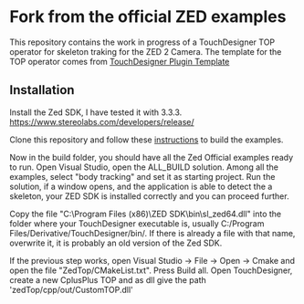  # Fork from the official ZED examples
 
 This repository contains the work in progress of a TouchDesigner TOP operator for skeleton traking for the ZED 2 Camera. The template for the TOP operator comes from [TouchDesigner Plugin Template](https://github.com/satoruhiga/TouchDesigner-Plugin-Template)

 ## Installation
 
 Install the Zed SDK, I have tested it with 3.3.3. https://www.stereolabs.com/developers/release/

 Clone this repository and follow these [instructions](https://www.stereolabs.com/docs/app-development/cpp/windows/#building-on-windows) to build the examples.

Now in the build folder, you should have all the Zed Official examples ready to run. Open Visual Studio, open the ALL_BUILD solution. Among all the examples, select "body tracking" and set it as starting project. Run the solution, if a window opens, and the application is able to detect the a skeleton, your ZED SDK is installed correctly and you can proceed further.

Copy the file "C:\Program Files (x86)\ZED SDK\bin\sl_zed64.dll" into the folder where your TouchDesigner executable is, usually C:/Program Files/Derivative/TouchDesigner/bin/.
If there is already a file with that name, overwrite it, it is probably an old version of the Zed SDK.

 If the previous step works, open Visual Studio -> File -> Open -> Cmake and open the file "ZedTop/CMakeList.txt". Press Build all. Open TouchDesigner, create a new CplusPlus TOP and as dll give the path 'zedTop/cpp/out/CustomTOP.dll'



